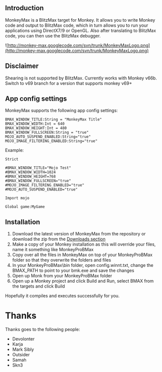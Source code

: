 ## Introduction ##

MonkeyMax is a BlitzMax target for Monkey. It allows you to write Monkey code and output to BlitzMax code, which in turn allows you to run your applications using DirectX7/9 or OpenGL. Also after translating to BlitzMax code, you can then use the BlitzMax debugger.

![http://monkey-max.googlecode.com/svn/trunk/MonkeyMaxLogo.png](http://monkey-max.googlecode.com/svn/trunk/MonkeyMaxLogo.png)

## Disclaimer ##

Shearing is not supported by BlitzMax.
Currently works with Monkey v66b.
Switch to v69 branch for a version that supports monkey v69+

## App config settings ##

MonkeyMax supports the following app config settings:
```
BMAX_WINDOW_TITLE:String = "MonkeyMax Title"
BMAX_WINDOW_WIDTH:Int = 640
BMAX_WINDOW_HEIGHT:Int = 480
BMAX_WINDOW_FULLSCREEN:String = "true"
MOJO_AUTO_SUSPEND_ENABLED:String="true"
MOJO_IMAGE_FILTERING_ENABLED:String="true"
```

Example:
```
Strict

#BMAX_WINDOW_TITLE="Mojo Test"
#BMAX_WINDOW_WIDTH=1024
#BMAX_WINDOW_HEIGHT=768
#BMAX_WINDOW_FULLSCREEN="true"
#MOJO_IMAGE_FILTERING_ENABLED="true"
#MOJO_AUTO_SUSPEND_ENABLED="true"

Import mojo

Global game:MyGame
```


## Installation ##

  1. Download the latest version of MonkeyMax from the repository or download the zip from the [Downloads section](http://code.google.com/p/monkey-max/downloads/list)
  1. Make a copy of your Monkey installation as this will override your files, name it something like MonkeyProBMax
  1. Copy over all the files in MonkeyMax on top of your MonkeyProBMax folder so that they overwrite the folders and files
  1. In your MonkeyProBMax\bin folder, open config.winnt.txt, change the BMAX\_PATH to point to your bmk.exe and save the changes
  1. Open up Monk from your MonkeyProBMax folder
  1. Open up a Monkey project and click Build and Run, select BMAX from the targets and click Build

Hopefully it compiles and executes successfully for you.

# Thanks #

Thanks goes to the following people:
  * Devolonter
  * Karja
  * Mark Sibly
  * Outsider
  * Samah
  * Skn3